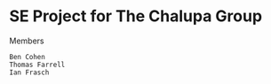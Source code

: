 SE Project for The Chalupa Group
===============================
Members
  
    Ben Cohen
    Thomas Farrell
    Ian Frasch
